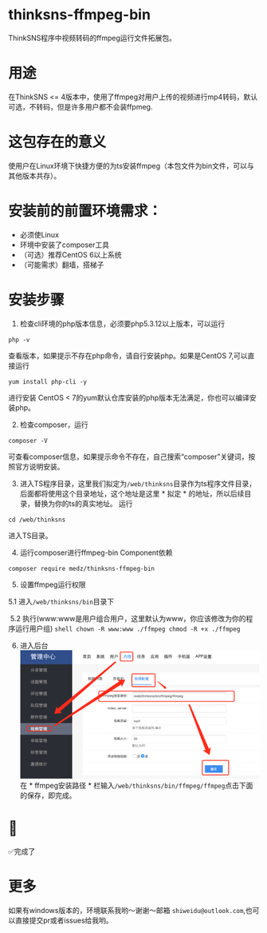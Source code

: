 # thinksns-ffmpeg-bin
ThinkSNS程序中视频转码的ffmpeg运行文件拓展包。

# 用途
在ThinkSNS <= 4版本中，使用了ffmpeg对用户上传的视频进行mp4转码，默认可选，不转码，但是许多用户都不会装ffpmeg.

# 这包存在的意义
使用户在Linux环境下快捷方便的为ts安装ffmpeg（本包文件为bin文件，可以与其他版本共存）。

# 安装前的前置环境需求：
- 必须使Linux
- 环境中安装了composer工具
- （可选）推荐CentOS 6以上系统
- （可能需求）翻墙，搭梯子

# 安装步骤

1. 检查cli环境的php版本信息，必须要php5.3.12以上版本，可以运行
  ```shell
  php -v
  ```
  查看版本，如果提示不存在php命令，请自行安装php。如果是CentOS 7,可以直接运行
  ```shell
  yum install php-cli -y
  ```
  进行安装 CentOS < 7的yum默认仓库安装的php版本无法满足，你也可以编译安装php。

2. 检查composer，运行
  ```shell
  composer -V
  ```
  可查看composer信息，如果提示命令不存在，自己搜索“composer”关键词，按照官方说明安装。

3. 进入TS程序目录，这里我们拟定为`/web/thinksns`目录作为ts程序文件目录，后面都将使用这个目录地址，这个地址是这里 * 拟定 * 的地址，所以后续目录，替换为你的ts的真实地址。
  运行
  ```shell
  cd /web/thinksns
  ```
  进入TS目录。

4. 运行composer进行ffmpeg-bin Component依赖
  ```shell
  composer require medz/thinksns-ffmpeg-bin
  ```
5. 设置ffmpeg运行权限

  5.1 进入`/web/thinksns/bin`目录下
  
  5.2 执行(www:www是用户组合用户，这里默认为www，你应该修改为你的程序运行用户组)
    ```shell
    chown -R www:www ./ffmpeg
    chmod -R +x ./ffmpeg
    ```
    
6. 进入后台
  ![视频转码配置](/ffmpeg-config-1.png)
  在 * ffmpeg安装路径 * 栏输入`/web/thinksns/bin/ffmpeg/ffmpeg`点击下面的保存，即完成。

# 👏
✅完成了

# 更多
如果有windows版本的，环境联系我哟～谢谢～邮箱 `shiweidu@outlook.com`,也可以直接提交pr或者issues给我哟。
